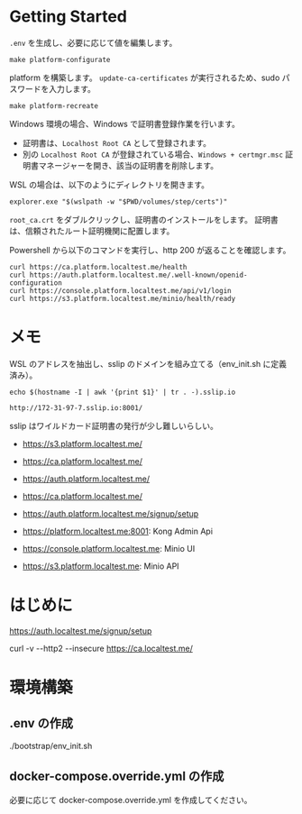 # Getting Started

`.env` を生成し、必要に応じて値を編集します。

```
make platform-configurate
```

platform を構築します。
`update-ca-certificates` が実行されるため、sudo パスワードを入力します。

```
make platform-recreate
```

Windows 環境の場合、Windows で証明書登録作業を行います。

* 証明書は、`Localhost Root CA` として登録されます。
* 別の `Localhost Root CA` が登録されている場合、`Windows + certmgr.msc` 証明書マネージャーを開き、該当の証明書を削除します。


WSL の場合は、以下のようにディレクトリを開きます。

```
explorer.exe "$(wslpath -w "$PWD/volumes/step/certs")"
```

`root_ca.crt` をダブルクリックし、証明書のインストールをします。
証明書は、信頼されたルート証明機関に配置します。


Powershell から以下のコマンドを実行し、http 200 が返ることを確認します。

```
curl https://ca.platform.localtest.me/health
curl https://auth.platform.localtest.me/.well-known/openid-configuration 
curl https://console.platform.localtest.me/api/v1/login
curl https://s3.platform.localtest.me/minio/health/ready
```


# メモ

WSL のアドレスを抽出し、sslip のドメインを組み立てる（env_init.sh に定義済み）。

```
echo $(hostname -I | awk '{print $1}' | tr . -).sslip.io
```

```
http://172-31-97-7.sslip.io:8001/
```

sslip はワイルドカード証明書の発行が少し難しいらしい。



* https://s3.platform.localtest.me/
* https://ca.platform.localtest.me/
* https://auth.platform.localtest.me/

* https://ca.platform.localtest.me/
* https://auth.platform.localtest.me/signup/setup
* https://platform.localtest.me:8001: Kong Admin Api
* https://console.platform.localtest.me: Minio UI
* https://s3.platform.localtest.me: Minio API

# はじめに

https://auth.localtest.me/signup/setup


curl -v --http2 --insecure https://ca.localtest.me/



# 環境構築

## .env の作成

./bootstrap/env_init.sh

## docker-compose.override.yml の作成

必要に応じて docker-compose.override.yml を作成してください。
